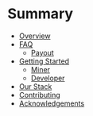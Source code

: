 Summary
=======

- [Overview](overview.md)
- [FAQ](faq.md)
  - [Payout](payout.md)
- [Getting Started]()
  - [Miner](gettingstarted/miner.md)
  - [Developer](gettingstarted/developer.md)
- [Our Stack](stack.md)
- [Contributing](contributing.md)
- [Acknowledgements](acknowledgments.md)
